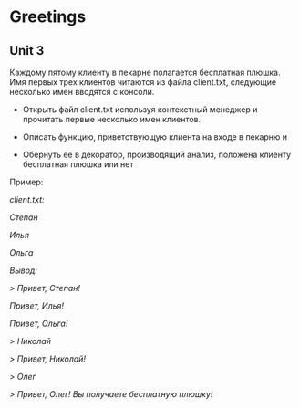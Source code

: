 # Greetings
## Unit 3

Каждому пятому клиенту в пекарне полагается бесплатная плюшка. Имя первых трех клиентов читаются из файла client.txt, следующие несколько имен вводятся с консоли.

+ Открыть файл client.txt используя контекстный менеджер и прочитать первые несколько имен клиентов.

+ Описать функцию, приветствующую клиента на входе в пекарню и 

+ Обернуть ее в декоратор,  производящий анализ, положена клиенту бесплатная плюшка или нет

Пример:

_client.txt:_

_Степан_

_Илья_

_Ольга_

_Вывод:_

_> Привет, Степан!_

   _Привет, Илья!_

   _Привет, Ольга!_

_> Николай_

_> Привет, Николай!_

_> Олег_

_> Привет, Олег! Вы получаете бесплатную плюшку!_
